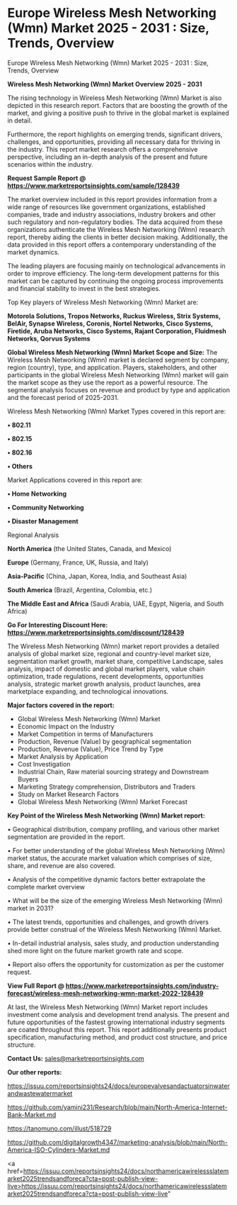 # Europe Wireless Mesh Networking (Wmn) Market 2025 - 2031 : Size, Trends, Overview
Europe Wireless Mesh Networking (Wmn) Market 2025 - 2031 : Size, Trends, Overview

<Strong> Wireless Mesh Networking (Wmn) Market Overview 2025 - 2031</strong>

The rising technology in Wireless Mesh Networking (Wmn) Market is also depicted in this research report. Factors that are boosting the growth of the market, and giving a positive push to thrive in the global market is explained in detail.

Furthermore, the report highlights on emerging trends, significant drivers, challenges, and opportunities, providing all necessary data for thriving in the industry. This report market research offers a comprehensive perspective, including an in-depth analysis of the present and future scenarios within the industry.

<strong>Request Sample Report @ <a href=https://www.marketreportsinsights.com/sample/128439>https://www.marketreportsinsights.com/sample/128439</a></strong>

The market overview included in this report provides information from a wide range of resources like government organizations, established companies, trade and industry associations, industry brokers and other such regulatory and non-regulatory bodies. The data acquired from these organizations authenticate the Wireless Mesh Networking (Wmn) research report, thereby aiding the clients in better decision making. Additionally, the data provided in this report offers a contemporary understanding of the market dynamics.

The leading players are focusing mainly on technological advancements in order to improve efficiency. The long-term development patterns for this market can be captured by continuing the ongoing process improvements and financial stability to invest in the best strategies.

Top Key players of Wireless Mesh Networking (Wmn) Market are:

<strong>Motorola Solutions, Tropos Networks, Ruckus Wireless, Strix Systems, BelAir, Synapse Wireless, Coronis, Nortel Networks, Cisco Systems, Firetide, Aruba Networks, Cisco Systems, Rajant Corporation, Fluidmesh Networks, Qorvus Systems</strong>

<strong><b>Global Wireless Mesh Networking (Wmn) Market Scope and Size:</b></strong>
The Wireless Mesh Networking (Wmn) market is declared segment by company, region (country), type, and application. Players, stakeholders, and other participants in the global Wireless Mesh Networking (Wmn) market will gain the market scope as they use the report as a powerful resource. The segmental analysis focuses on revenue and product by type and application and the forecast period of 2025-2031.

Wireless Mesh Networking (Wmn) Market Types covered in this report are:

<strong>• 802.11

• 802.15

• 802.16

• Others</strong>

Market Applications covered in this report are:

<strong>• Home Networking

• Community Networking

• Disaster Management</strong> 

Regional Analysis

<strong>North America</strong> (the United States, Canada, and Mexico)

<strong>Europe</strong> (Germany, France, UK, Russia, and Italy)

<strong>Asia-Pacific</strong> (China, Japan, Korea, India, and Southeast Asia)

<strong>South America</strong> (Brazil, Argentina, Colombia, etc.)

<strong>The Middle East and Africa</strong> (Saudi Arabia, UAE, Egypt, Nigeria, and South Africa)

<strong>Go For Interesting Discount Here: <a href=https://www.marketreportsinsights.com/discount/128439>https://www.marketreportsinsights.com/discount/128439</a></strong>

The Wireless Mesh Networking (Wmn) market report provides a detailed analysis of global market size, regional and country-level market size, segmentation market growth, market share, competitive Landscape, sales analysis, impact of domestic and global market players, value chain optimization, trade regulations, recent developments, opportunities analysis, strategic market growth analysis, product launches, area marketplace expanding, and technological innovations.

<strong><b>Major factors covered in the report:</b></strong>
<ul>
  <li>Global Wireless Mesh Networking (Wmn) Market </li>
  <li>Economic Impact on the Industry</li>
  <li>Market Competition in terms of Manufacturers</li>
  <li>Production, Revenue (Value) by geographical segmentation</li>
  <li>Production, Revenue (Value), Price Trend by Type</li>
  <li>Market Analysis by Application</li>
  <li>Cost Investigation</li>
  <li>Industrial Chain, Raw material sourcing strategy and Downstream Buyers</li>
  <li>Marketing Strategy comprehension, Distributors and Traders</li>
  <li>Study on Market Research Factors</li>
  <li>Global Wireless Mesh Networking (Wmn) Market Forecast</li>
</ul>

<strong><b>Key Point of the Wireless Mesh Networking (Wmn) Market report:</b></strong>

• Geographical distribution, company profiling, and various other market segmentation are provided in the report.

• For better understanding of the global Wireless Mesh Networking (Wmn) market status, the accurate market valuation which comprises of size, share, and revenue are also covered.

• Analysis of the competitive dynamic factors better extrapolate the complete market overview

• What will be the size of the emerging Wireless Mesh Networking (Wmn) market in 2031?

• The latest trends, opportunities and challenges, and growth drivers provide better construal of the Wireless Mesh Networking (Wmn) Market.

• In-detail industrial analysis, sales study, and production understanding shed more light on the future market growth rate and scope.

• Report also offers the opportunity for customization as per the customer request.

<strong><b>View Full Report @ <a href=https://www.marketreportsinsights.com/industry-forecast/wireless-mesh-networking-wmn-market-2022-128439>https://www.marketreportsinsights.com/industry-forecast/wireless-mesh-networking-wmn-market-2022-128439</a></b></strong>


At last, the Wireless Mesh Networking (Wmn) Market report includes investment come analysis and development trend analysis. The present and future opportunities of the fastest growing international industry segments are coated throughout this report. This report additionally presents product specification, manufacturing method, and product cost structure, and price structure.

<strong>Contact Us:</strong>
sales@marketreportsinsights.com

<strong>Our other reports:</strong>

<a href=https://issuu.com/reportsinsights24/docs/europevalvesandactuatorsinwaterandwastewatermarket>https://issuu.com/reportsinsights24/docs/europevalvesandactuatorsinwaterandwastewatermarket</a>

<a href=https://github.com/yamini231/Research/blob/main/North-America-Internet-Bank-Market.md>https://github.com/yamini231/Research/blob/main/North-America-Internet-Bank-Market.md</a>

<a href=https://tanomuno.com/illust/518729>https://tanomuno.com/illust/518729</a>

<a href=https://github.com/digitalgrowth4347/marketing-analysis/blob/main/North-America-ISO-Cylinders-Market.md>https://github.com/digitalgrowth4347/marketing-analysis/blob/main/North-America-ISO-Cylinders-Market.md</a>

<a href=https://issuu.com/reportsinsights24/docs/northamericawirelessslatemarket2025trendsandforeca?cta=post-publish-view-live>https://issuu.com/reportsinsights24/docs/northamericawirelessslatemarket2025trendsandforeca?cta=post-publish-view-live</a>"
